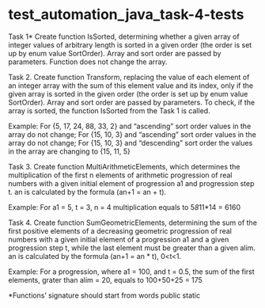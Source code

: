 # test_automation_java_task-4-tests

Task 1*
Create function IsSorted, determining whether a given array of integer values of arbitrary length 
is sorted in a given order (the order is set up by enum value SortOrder). Array and sort order are 
passed by parameters. Function does not change the array.

Task 2.
Create function Transform, replacing the value of each element of an integer array with the sum of 
this element value and its index, only if the given array is sorted in the given order (the order 
is set up by enum value SortOrder). Array and sort order are passed by parameters. To check, if
the array is sorted, the function IsSorted from the Task 1 is called.

Example:
For {5, 17, 24, 88, 33, 2} and “ascending” sort order values in the array do not change;
For {15, 10, 3} and “ascending” sort order values in the array do not change;
For {15, 10, 3} and “descending” sort order the values in the array are changing to {15, 11, 5}

Task 3.
Create function MultiArithmeticElements, which determines the multiplication of the first n elements 
of arithmetic progression of real numbers with a given initial element of progression a1 and progression 
step t. an is calculated by the formula (an+1 = an + t).

Example:
For a1 = 5, t = 3, n = 4 multiplication equals to 5*8*11*14 = 6160

Task 4.
Create function SumGeometricElements, determining the sum of the first positive elements of a decreasing geometric 
progression of real numbers with a given initial element of a progression a1 and a given progression step t,
while the last element must be greater than a given alim. an is calculated by the formula (an+1 = an * t), 
0<t<1.

Example:
For a progression, where a1 = 100, and t = 0.5, the sum of the first elements, grater than alim = 20, 
equals to 100+50+25 = 175

*Functions’ signature should start from words public static